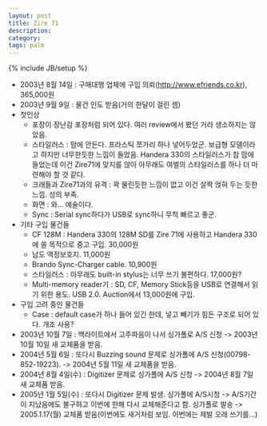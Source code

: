```yaml
---
layout: post
title: Zire 71
description: 
category: 
tags: palm
---
```

{% include JB/setup %}

- 2003년 8월 14일 : 구매대행 업체에 구입 의뢰(http://www.efriends.co.kr), 365,000원
- 2003년 9월 9일 : 물건 인도 받음(거의 한달이 걸린 셈)
- 첫인상
  - 포장이 장난감 포장처럼 되어 있다. 여러 review에서 봤던 거라 생소하지는 않았음.
  - 스타일러스 : 맘에 안든다. 프라스틱 쪼가리 하나 넣어두었군. 보급형 모델이라고 하지만 너무한듯한 느낌이 들었음. Handera 330의 스타일러스가 참 맘에 들었는데 이건 Zire71에 맞지를 않아 아무래도 여벌의 스타일러스를 하나 더 마련해야 할 것 같다.
  - 크래들과 Zire71과의 유격 : 꽉 물린듯한 느낌이 없고 이건 살짝 얹혀 두는 듯한 느낌. 성의 부족.
  - 화면 : 와... 예술이다.
  - Sync : Serial sync하다가 USB로 sync하니 무척 빠르고 좋군.
- 기타 구입 물건들
  - CF 128M : Handera 330의 128M SD를 Zire 71에 사용하고 Handera 330에 쓸 목적으로 중고 구입. 30,000원
  - 남도 액정보호지. 11,000원
  - Brando Sync-Charger cable. 10,900원
  - 스타일러스 : 아무래도 built-in stylus는 너무 쓰기 불편하다. 17,000원?
  - Multi-memory reader기 : SD, CF, Memory Stick등을 USB로 연결해서 읽기 위한 용도. USB 2.0. Auction에서 13,000원에 구입.
- 구입 고려 중인 물건들
  - Case : default case가 하나 들어 있긴 한데, 넣고 빼기가 힘든 구조로 되어 있다. 개조 사용?
- 2003년 10월 7일 : 백라이트에서 고주파음이 나서 싱가폴로 A/S 신청 -> 2003년 10월 10일 새 교체품을 받음.
- 2004년 5월 6일 : 또다시 Buzzing sound 문제로 싱가폴에 A/S 신청(00798-852-19223). -> 2004년 5월 11일 새 교체품을 받음.
- 2004년 8월 4일(수) : Digitizer 문제로 싱가폴에 A/S 신청 -> 2004년 8월 7일 새 교체품 받음.
- 2005년 1월 5일(수) : 또다시 Digitizer 문제 발생. 싱가폴에 A/S시청 -> A/S기간이 지났음에도 불구하고 이번에 한해 다시 교체해준다고 함. 싱가폴로 발송 -> 2005.1.17(월) 교체품 받음(이번에도 새거처럼 보임. 이번에는 제발 오래 쓰기를...)

